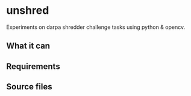 unshred
=======
Experiments on darpa shredder challenge tasks using python &amp; opencv.

## What it can

## Requirements

## Source files